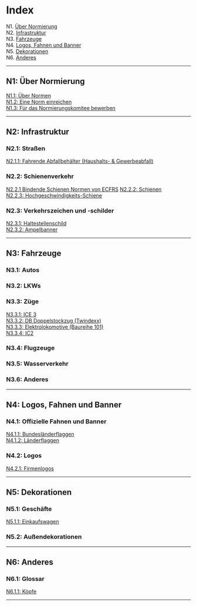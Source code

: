 # Index

N1. [Über Normierung](#n1)  
N2. [Infrastruktur](#n2)  
N3. [Fahrzeuge](#n3)  
N4. [Logos, Fahnen und Banner](#n4)  
N5. [Dekorationen](#n5)  
N6. [Anderes](#n6)

***

## N1: Über Normierung

[N1.1: Über Normen](/BTEN/DE/N1/1)  
[N1.2: Eine Norm einreichen](/BTEN/DE/N1/2)  
[N1.3: Für das Normierungskomitee bewerben](/BTEN/DE/N1/3)

***

## N2: Infrastruktur
### N2.1: Straßen
[N2.1.1: Fahrende Abfallbehälter (Haushalts- & Gewerbeabfall)](/BTEN/DE/N2/1/1)  
### N2.2: Schienenverkehr
[N2.2.1 Bindende Schienen Normen von ECFRS](/BTEN/DE/N2/2/1)
[N2.2.2: Schienen](/BTEN/DE/N2/2/2)     
[N2.2.3: Hochgeschwindigkeits-Schiene](/BTEN/DE/N2/2/3)      
### N2.3: Verkehrszeichen und -schilder
[N2.3.1: Haltestellenschild](/BTEN/DE/N2/3/1)  
[N2.3.2: Ampelbanner](/BTEN/DE/N2/3/2)

***

## N3: Fahrzeuge
### N3.1: Autos
### N3.2: LKWs
### N3.3: Züge
[N3.3.1: ICE 3](/BTEN/DE/N3/3/1)    
[N3.3.2: DB Doppelstockzug (Twindexx)](/BTEN/main/404.md)    
[N3.3.3: Elektrolokomotive (Baureihe 101)](/BTEN/main/404.md)    
[N3.3.4: IC2](/BTEN/DE/N3/3/4)
### N3.4: Flugzeuge
### N3.5: Wasserverkehr
### N3.6: Anderes

***

## N4: Logos, Fahnen und Banner
### N4.1: Offizielle Fahnen und Banner
[N4.1.1: Bundesländerflaggen](/BTEN/DE/N4/1/1)  
[N4.1.2: Länderflaggen](/BTEN/DE/N4/1/2)
### N4.2: Logos
[N4.2.1: Firmenlogos](/BTEN/DE/N4/2/1)

***

## N5: Dekorationen
### N5.1: Geschäfte
[N5.1.1: Einkaufswagen](/BTEN/DE/N5/1/1)
### N5.2: Außendekorationen

***

## N6: Anderes
### N6.1: Glossar
[N6.1.1: Köpfe](/BTEN/DE/N6/1/1)

***
